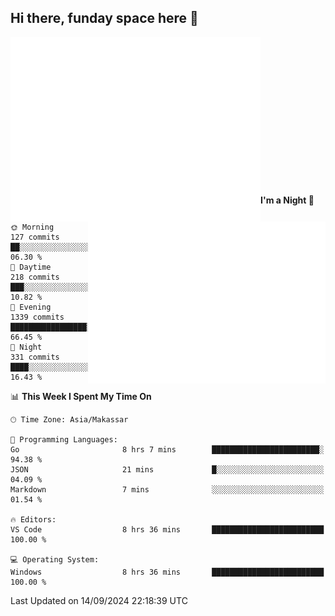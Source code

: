 ## Hi there, funday space here 🚀

<img align="left" width="400" alt="🌞" src="https://raw.githubusercontent.com/fhasnur/fhasnur/master/general.svg?token=ATQS65TR7ETTG5RLJUDIDBLBN34HE">
<img align="right" width="380" alt="🌞" src="https://raw.githubusercontent.com/fhasnur/fhasnur/master/statistics.svg?token=ATQS65TR7ETTG5RLJUDIDBLBN34HE">

<br><br><br><br><br><br><br><br><br><br><br><br><br><br>

<!--START_SECTION:waka-->
**I'm a Night 🦉** 

```text
🌞 Morning                127 commits         ██░░░░░░░░░░░░░░░░░░░░░░░   06.30 % 
🌆 Daytime                218 commits         ███░░░░░░░░░░░░░░░░░░░░░░   10.82 % 
🌃 Evening                1339 commits        █████████████████░░░░░░░░   66.45 % 
🌙 Night                  331 commits         ████░░░░░░░░░░░░░░░░░░░░░   16.43 % 
```


📊 **This Week I Spent My Time On** 

```text
🕑︎ Time Zone: Asia/Makassar

💬 Programming Languages: 
Go                       8 hrs 7 mins        ████████████████████████░   94.38 % 
JSON                     21 mins             █░░░░░░░░░░░░░░░░░░░░░░░░   04.09 % 
Markdown                 7 mins              ░░░░░░░░░░░░░░░░░░░░░░░░░   01.54 % 

🔥 Editors: 
VS Code                  8 hrs 36 mins       █████████████████████████   100.00 % 

💻 Operating System: 
Windows                  8 hrs 36 mins       █████████████████████████   100.00 % 
```


 Last Updated on 14/09/2024 22:18:39 UTC
<!--END_SECTION:waka-->
